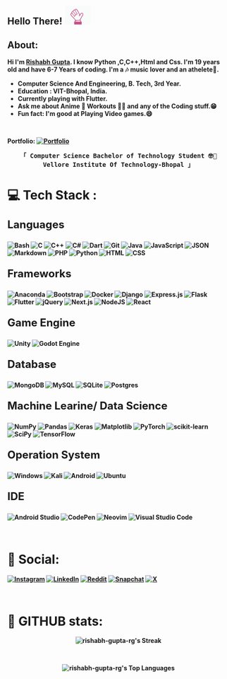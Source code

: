 <!-- Greetings -->
<h2><b>Hello There! <img src="./images/hello-hand.gif" width="60px"></h2>

<!-- About -->
<h2>About:</h2>
Hi I'm <b><u>Rishabh Gupta</u></b>. I know <b>Python</b> ,<b>C</b>,<b>C++</b>,<b>Html</b> and <b>Css</b>. I'm 19 years old and have 6-7 Years of coding. I'm a 🎶 music lover and an athelete🏃.
<ul>
  <li>Computer Science And Engineering, B. Tech, 3rd Year.</li>
  <li>Education : VIT-Bhopal, India.</li>
  <li>Currently playing with Flutter.</li>
  <li>Ask me about Anime 👻 Workouts 🏋🏻 and any of the <b>Coding</b> stuff.😁</li> 
  <li>Fun fact: I'm good at Playing Video games.😄 </li>
</ul></br>

Portfolio: [![Portfolio](https://img.shields.io/badge/Portfolio-%23000000.svg?logo=firefox&logoColor=#FF7139)](https://rishabh-gupta-rg.github.io/Html-Projects/PortFolio/)

<p align="center">
  <samp>
    「 Computer Science Bachelor of Technology Student 🤓🧐 <b>Vellore Institute Of Technology-Bhopal</b> 」<br>
  </samp>
</p>


# 💻 Tech Stack :

### <p style="font-size:24px">Languages</p>

![Bash](https://img.shields.io/badge/Bash-4EAA25?logo=gnubash&logoColor=fff)
![C](https://img.shields.io/badge/C-00599C?logo=c&logoColor=white)
![C++](https://img.shields.io/badge/C++-%2300599C.svg?logo=c%2B%2B&logoColor=white)
![C#](https://img.shields.io/badge/C%23-%2300599C.svg?logo=c%2B%2B&logoColor=white)
![Dart](https://img.shields.io/badge/Dart-%230175C2.svg?logo=dart&logoColor=white)
![Git](https://img.shields.io/badge/git-%23F05033.svg?logo=git&logoColor=white)
![Java](https://img.shields.io/badge/Java-%23ED8B00.svg?logo=openjdk&logoColor=white)
![JavaScript](https://img.shields.io/badge/JavaScript-F7DF1E?logo=javascript&logoColor=000)
![JSON](https://img.shields.io/badge/JSON-000?logo=json&logoColor=fff)
![Markdown](https://img.shields.io/badge/Markdown-%23000000.svg?logo=markdown&logoColor=white)
![PHP](https://img.shields.io/badge/php-%23777BB4.svg?&logo=php&logoColor=white)
![Python](https://img.shields.io/badge/Python-3776AB?logo=python&logoColor=fff)
![HTML](https://img.shields.io/badge/HTML-%23E34F26.svg?logo=html5&logoColor=white)
![CSS](https://img.shields.io/badge/CSS-1572B6?logo=css3&logoColor=fff)



### <p style="font-size:24px">Frameworks</p>

![Anaconda](https://img.shields.io/badge/Anaconda-44A833?logo=anaconda&logoColor=fff)
![Bootstrap](https://img.shields.io/badge/Bootstrap-7952B3?logo=bootstrap&logoColor=fff)
![Docker](https://img.shields.io/badge/Docker-2496ED?logo=docker&logoColor=fff)
![Django](https://img.shields.io/badge/Django-%23092E20.svg?logo=django&logoColor=white)
![Express.js](https://img.shields.io/badge/Express.js-%23404d59.svg?logo=express&logoColor=%2361DAFB)
![Flask](https://img.shields.io/badge/Flask-000?logo=flask&logoColor=fff)
![Flutter](https://img.shields.io/badge/Flutter-02569B?logo=flutter&logoColor=fff)
![jQuery](https://img.shields.io/badge/jQuery-0769AD?logo=jquery&logoColor=fff)
![Next.js](https://img.shields.io/badge/Next.js-black?logo=next.js&logoColor=white)
![NodeJS](https://img.shields.io/badge/Node.js-6DA55F?logo=node.js&logoColor=white)
![React](https://img.shields.io/badge/React-%2320232a.svg?logo=react&logoColor=%2361DAFB)



### <p style="font-size:24px">Game Engine</p>

![Unity](https://img.shields.io/badge/Unity-%23000000.svg?logo=unity&logoColor=white)
![Godot Engine](https://img.shields.io/badge/Godot-%23FFFFFF.svg?logo=godot-engine)



### <p style="font-size:24px">Database</p>

![MongoDB](https://img.shields.io/badge/MongoDB-%234ea94b.svg?logo=mongodb&logoColor=white)
![MySQL](https://img.shields.io/badge/MySQL-4479A1?logo=mysql&logoColor=fff)
![SQLite](https://img.shields.io/badge/SQLite-%2307405e.svg?logo=sqlite&logoColor=white)
![Postgres](https://img.shields.io/badge/Postgres-%23316192.svg?logo=postgresql&logoColor=white)



### <p style="font-size:24px">Machine Learine/ Data Science</p>

![NumPy](https://img.shields.io/badge/numpy-%23013243.svg?logo=numpy&logoColor=white)
![Pandas](https://img.shields.io/badge/pandas-%23150458.svg?logo=pandas&logoColor=white)
![Keras](https://img.shields.io/badge/Keras-%23D00000.svg?logo=Keras&logoColor=white)
![Matplotlib](https://img.shields.io/badge/Matplotlib-%23ffffff.svg?logo=Matplotlib&logoColor=black)
![PyTorch](https://img.shields.io/badge/PyTorch-%23EE4C2C.svg?logo=PyTorch&logoColor=white)
![scikit-learn](https://img.shields.io/badge/scikit--learn-%23F7931E.svg?logo=scikit-learn&logoColor=white)
![SciPy](https://img.shields.io/badge/SciPy-%230C55A5.svg?logo=scipy&logoColor=%white)
![TensorFlow](https://img.shields.io/badge/TensorFlow-%23FF6F00.svg?logo=TensorFlow&logoColor=white)



### <p style="font-size:24px">Operation System</p>

![Windows](https://img.shields.io/badge/Windows-0078D6?logo=windows&logoColor=white)
![Kali](https://img.shields.io/badge/Kali-268BEE?logo=kalilinux&logoColor=white)
![Android](https://img.shields.io/badge/Android-3DDC84?logo=android&logoColor=white)
![Ubuntu](https://img.shields.io/badge/Ubuntu-E95420?logo=ubuntu&logoColor=white)



### <p style="font-size:24px">IDE</p>

![Android Studio](https://img.shields.io/badge/android%20studio-346ac1?logo=android%20studio&logoColor=white)
![CodePen](https://img.shields.io/badge/CodePen-white?logo=codepen&logoColor=black)
![Neovim](https://img.shields.io/badge/NeoVim-%2357A143.svg?&logo=neovim&logoColor=white)
![Visual Studio Code](https://img.shields.io/badge/Visual%20Studio%20Code-0078d7.svg?logo=visual-studio-code&logoColor=white)


<br>



# 💬 Social:
[![Instagram](https://img.shields.io/badge/Instagram-%23E4405F.svg?logo=Instagram&logoColor=white)](https://www.instagram.com/rishabh_gupta_rg_/)
[![LinkedIn](https://img.shields.io/badge/linkedin-%230077B5.svg?logo=linkedin&logoColor=white)](https://www.linkedin.com/in/rishabh-gupta-a07695176/)
[![Reddit](https://img.shields.io/badge/Reddit-FF4500?logo=reddit&logoColor=white)]()
[![Snapchat](https://img.shields.io/badge/Snapchat-%23FFFC00.svg?logo=Snapchat&logoColor=white)]()
[![X](https://img.shields.io/badge/X-%23000000.svg?logo=X&logoColor=white)](https://x.com/Rishabh_Guptarg)

<br>


# 💬 GITHUB stats:

<div align='center'>

![rishabh-gupta-rg's Streak](https://github-readme-streak-stats.herokuapp.com/?user=rishabh-gupta-rg&theme=dracula&hide_border=false)

<br>

![rishabh-gupta-rg's Top Languages](https://github-readme-stats.vercel.app/api/top-langs/?username=rishabh-gupta-rg&theme=dracula&show_icons=true&hide_border=false&layout=compact)

</div>


<!--
https://github.com/kautukkundan/Awesome-Profile-README-templates
https://github.com/anuraghazra/github-readme-stats
--!>
